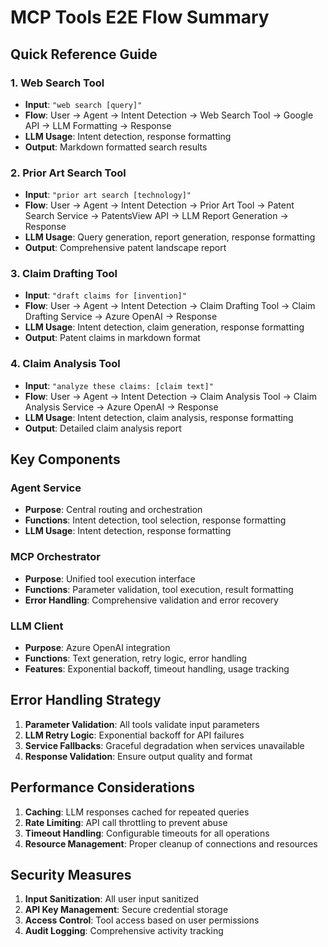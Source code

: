 # MCP Tools E2E Flow Summary

## Quick Reference Guide

### 1. Web Search Tool
- **Input**: `"web search [query]"`
- **Flow**: User → Agent → Intent Detection → Web Search Tool → Google API → LLM Formatting → Response
- **LLM Usage**: Intent detection, response formatting
- **Output**: Markdown formatted search results

### 2. Prior Art Search Tool
- **Input**: `"prior art search [technology]"`
- **Flow**: User → Agent → Intent Detection → Prior Art Tool → Patent Search Service → PatentsView API → LLM Report Generation → Response
- **LLM Usage**: Query generation, report generation, response formatting
- **Output**: Comprehensive patent landscape report

### 3. Claim Drafting Tool
- **Input**: `"draft claims for [invention]"`
- **Flow**: User → Agent → Intent Detection → Claim Drafting Tool → Claim Drafting Service → Azure OpenAI → Response
- **LLM Usage**: Intent detection, claim generation, response formatting
- **Output**: Patent claims in markdown format

### 4. Claim Analysis Tool
- **Input**: `"analyze these claims: [claim text]"`
- **Flow**: User → Agent → Intent Detection → Claim Analysis Tool → Claim Analysis Service → Azure OpenAI → Response
- **LLM Usage**: Intent detection, claim analysis, response formatting
- **Output**: Detailed claim analysis report

## Key Components

### Agent Service
- **Purpose**: Central routing and orchestration
- **Functions**: Intent detection, tool selection, response formatting
- **LLM Usage**: Intent detection, response formatting

### MCP Orchestrator
- **Purpose**: Unified tool execution interface
- **Functions**: Parameter validation, tool execution, result formatting
- **Error Handling**: Comprehensive validation and error recovery

### LLM Client
- **Purpose**: Azure OpenAI integration
- **Functions**: Text generation, retry logic, error handling
- **Features**: Exponential backoff, timeout handling, usage tracking

## Error Handling Strategy

1. **Parameter Validation**: All tools validate input parameters
2. **LLM Retry Logic**: Exponential backoff for API failures
3. **Service Fallbacks**: Graceful degradation when services unavailable
4. **Response Validation**: Ensure output quality and format

## Performance Considerations

1. **Caching**: LLM responses cached for repeated queries
2. **Rate Limiting**: API call throttling to prevent abuse
3. **Timeout Handling**: Configurable timeouts for all operations
4. **Resource Management**: Proper cleanup of connections and resources

## Security Measures

1. **Input Sanitization**: All user input sanitized
2. **API Key Management**: Secure credential storage
3. **Access Control**: Tool access based on user permissions
4. **Audit Logging**: Comprehensive activity tracking
